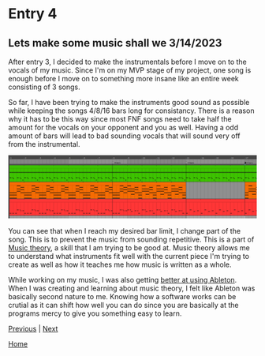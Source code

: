 # Entry 4
## Lets make some music shall we 3/14/2023

After entry 3, I decided to make the instrumentals before I move on to the vocals of my music. Since I'm on my MVP stage of my project, one song is enough before I move on to something more insane like an entire week consisting of 3 songs.

So far, I have been trying to make the instruments good sound as possible while keeping the songs 4/8/16 bars long for consistancy. There is a reason why it has to be this way since most FNF songs need to take half the amount for the vocals on your opponent and you as well. Having a odd amount of bars will lead to bad sounding vocals that will sound very off from the instrumental. 

![image](../img/FreedomProject-1c.png)

You can see that when I reach my desired bar limit, I change part of the song. This is to prevent the music from sounding repetitive. This is a part of [Music theory](https://hstatsep.github.io/students/#skills), a skill that I am trying to be good at. Music theory allows me to understand what instruments fit well with the current piece I'm trying to create as well as how it teaches me how music is written as a whole.

While working on my music, I was also getting [better at using Ableton](https://hstatsep.github.io/students/#skills). When I was creating and learning about music theory, I felt like Ableton was basically second nature to me. Knowing how a software works can be crutial as it can shift how well you can do since you are basically at the programs mercy to give you something easy to learn. 


[Previous](entry03.md) | [Next](entry05.md)

[Home](../README.md)